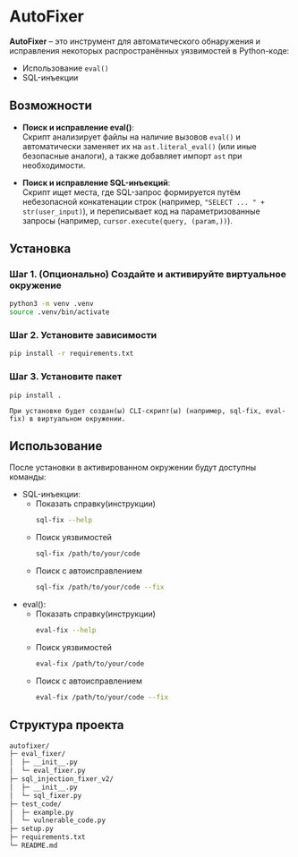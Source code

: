 # AutoFixer

**AutoFixer** – это инструмент для автоматического обнаружения и исправления некоторых распространённых уязвимостей в Python-коде:
- Использование `eval()`
- SQL-инъекции

## Возможности
- **Поиск и исправление eval()**:  
  Скрипт анализирует файлы на наличие вызовов `eval()` и автоматически заменяет их на `ast.literal_eval()` (или иные безопасные аналоги), а также добавляет импорт `ast` при необходимости.

- **Поиск и исправление SQL-инъекций**:  
  Скрипт ищет места, где SQL-запрос формируется путём небезопасной конкатенации строк (например, `"SELECT ... " + str(user_input)`), и переписывает код на параметризованные запросы (например, `cursor.execute(query, (param,))`).


## Установка

### Шаг 1. (Опционально) Создайте и активируйте виртуальное окружение
```bash
python3 -m venv .venv
source .venv/bin/activate
```
### Шаг 2. Установите зависимости
```bash
pip install -r requirements.txt
```
### Шаг 3. Установите пакет
```
pip install .
```
    При установке будет создан(ы) CLI-скрипт(ы) (например, sql-fix, eval-fix) в виртуальном окружении.

## Использование
После установки в активированном окружении будут доступны команды:
- SQL-инъекции:
    - Показать справку(инструкции)
        ```bash
        sql-fix --help 
        ```
    - Поиск уязвимостей
        ```bash
        sql-fix /path/to/your/code
        ```
    - Поиск с автоисправлением
        ```bash
        sql-fix /path/to/your/code --fix
        ```
- eval():
    - Показать справку(инструкции)
        ```bash
        eval-fix --help 
        ```
    - Поиск уязвимостей
        ```bash
        eval-fix /path/to/your/code
        ```
    - Поиск с автоисправлением
        ```bash
        eval-fix /path/to/your/code --fix
        ```
## Структура проекта
```bash
autofixer/
├─ eval_fixer/
│  ├─ __init__.py
│  └─ eval_fixer.py
├─ sql_injection_fixer_v2/
│  ├─ __init__.py
│  └─ sql_fixer.py
├─ test_code/
│  ├─ example.py
│  └─ vulnerable_code.py
├─ setup.py
├─ requirements.txt
└─ README.md
```